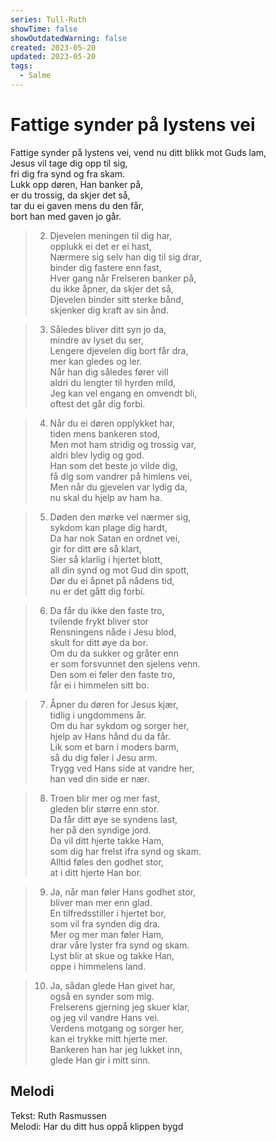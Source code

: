 ```yaml
---
series: Tull-Ruth
showTime: false
showOutdatedWarning: false
created: 2023-05-20
updated: 2023-05-20
tags:
  - Salme
---
```


# Fattige synder på lystens vei
Fattige synder på lystens vei, 
vend nu ditt blikk mot Guds lam,  
Jesus vil tage dig opp til sig,  
fri dig fra synd og fra skam.  
Lukk opp døren, Han banker på,  
er du trossig, da skjer det så,  
tar du ei gaven mens du den får,  
bort han med gaven jo går.

> 2. Djevelen meningen til dig har,  
opplukk ei det er ei hast,  
Nærmere sig selv han dig til sig drar,  
binder dig fastere enn fast,  
Hver gang når Frelseren banker på,  
du ikke åpner, da skjer det så,  
Djevelen binder sitt sterke bånd,  
skjenker dig kraft av sin ånd.

> 3. Således bliver ditt syn jo da,  
mindre av lyset du ser,  
Lengere djevelen dig bort får dra,  
mer kan gledes og ler.  
Når han dig således fører vill  
aldri du lengter til hyrden mild,  
Jeg kan vel engang en omvendt bli,  
oftest det går dig forbi.

> 4. Når du ei døren opplykket har,  
tiden mens bankeren stod,  
Men mot ham stridig og trossig var,  
aldri blev lydig og god.  
Han som det beste jo vilde dig,  
få dig som vandrer på himlens vei,  
Men når du gjevelen var lydig da,  
nu skal du hjelp av ham ha.

> 5. Døden den mørke vel nærmer sig,  
sykdom kan plage dig hardt,  
Da har nok Satan en ordnet vei,  
gir for ditt øre så klart,  
Sier så klarlig i hjertet blott,  
all din synd og mot Gud din spott,  
Dør du ei åpnet på nådens tid,  
nu er det gått dig forbi.

> 6. Da får du ikke den faste tro,  
tvilende frykt bliver stor  
Rensningens nåde i Jesu blod,  
skult for ditt øye da bor.  
Om du da sukker og gråter enn  
er som forsvunnet den sjelens venn.  
Den som ei føler den faste tro,  
får ei i himmelen sitt bo.

> 7. Åpner du døren for Jesus kjær,  
tidlig i ungdommens år.  
Om du har sykdom og sorger her,  
hjelp av Hans hånd du da får.  
Lik som et barn i moders barm,  
så du dig føler i Jesu arm.  
Trygg ved Hans side at vandre her,  
han ved din side er nær.

> 8. Troen blir mer og mer fast,  
gleden blir større enn stor.  
Da får ditt øye se syndens last,  
her på den syndige jord.  
Da vil ditt hjerte takke Ham,  
som dig har frelst ifra synd og skam.  
Alltid føles den godhet stor,  
at i ditt hjerte Han bor.

> 9. Ja, når man føler Hans godhet stor,  
bliver man mer enn glad.  
En tilfredsstiller i hjertet bor,  
som vil fra synden dig dra.  
Mer og mer man føler Ham,  
drar våre lyster fra synd og skam.  
Lyst blir at skue og takke Han,  
oppe i himmelens land.

> 10. Ja, sådan glede Han givet har,  
også en synder som mig.  
Frelserens gjerning jeg skuer klar,  
og jeg vil vandre Hans vei.  
Verdens motgang og sorger her,  
kan ei trykke mitt hjerte mer.  
Bankeren han har jeg lukket inn,  
glede Han gir i mitt sinn.

## Melodi
Tekst: Ruth Rasmussen  
Melodi: Har du ditt hus oppå klippen bygd
